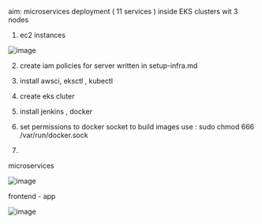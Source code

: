 aim: microservices deployment ( 11 services ) inside EKS clusters wit 3 nodes 

1. ec2 instances 

![image](https://github.com/user-attachments/assets/7198343d-841d-48ca-b981-6b7091b2dfc9)

2.  create iam policies for server written in setup-infra.md

3.  install awsci, eksctl , kubectl

   
4.  create eks cluter

5.  install jenkins , docker

6.  set permissions to docker socket to build images use : sudo chmod 666  /var/run/docker.sock

7.  

microservices 

![image](https://github.com/user-attachments/assets/e7a48a9a-806b-4174-a4e3-affe12e05717)



frontend - app

![image](https://github.com/user-attachments/assets/de7d4d43-7496-4372-a878-d6f4bc466797)


